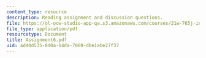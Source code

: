 ```yaml
---
content_type: resource
description: Reading assignment and discussion questions.
file: https://ol-ocw-studio-app-qa.s3.amazonaws.com/courses/21w-765j-interactive-and-non-linear-narrative-theory-and-practice-spring-2004/ad40d5350d0a14da7069dbe1abe27f37_Assignment6.pdf
file_type: application/pdf
resourcetype: Document
title: Assignment6.pdf
uid: ad40d535-0d0a-14da-7069-dbe1abe27f37
---
```

